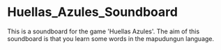 # Huellas_Azules_Soundboard

This is a soundboard for the game 'Huellas Azules'. The aim of this soundboard is that you learn some words in the mapudungun language.
